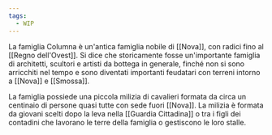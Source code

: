 ```yaml
---
tags:
  - WIP
---
```

La famiglia Columna è un'antica famiglia nobile di [[Nova]], con radici fino al [[Regno dell'Ovest]]. 
Si dice che storicamente fosse un'importante famiglia di architetti, scultori e artisti da bottega in generale, finché non si sono arricchiti nel tempo e sono diventati importanti feudatari con terreni intorno a [[Nova]] e [[Smossa]]. 

La famiglia possiede una piccola milizia di cavalieri formata da circa un centinaio di persone quasi tutte con sede fuori [[Nova]]. 
La milizia è formata da giovani scelti dopo la leva nella [[Guardia Cittadina]] o tra i figli dei contadini che lavorano le terre della famiglia o gestiscono le loro stalle. 